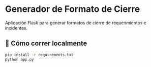 # Generador de Formato de Cierre

Aplicación Flask para generar formatos de cierre de requerimientos e incidentes.

## 🚀 Cómo correr localmente
```bash
pip install -r requirements.txt
python app.py
